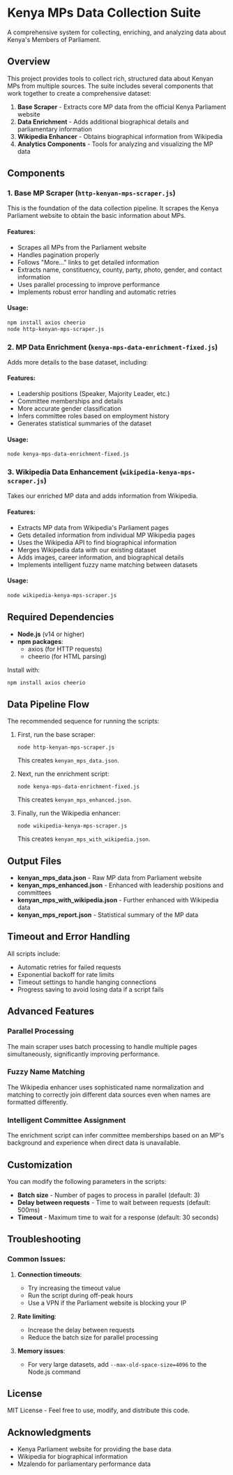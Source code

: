 # Kenya MPs Data Collection Suite

A comprehensive system for collecting, enriching, and analyzing data about Kenya's Members of Parliament.

## Overview

This project provides tools to collect rich, structured data about Kenyan MPs from multiple sources. The suite includes several components that work together to create a comprehensive dataset:

1. **Base Scraper** - Extracts core MP data from the official Kenya Parliament website
2. **Data Enrichment** - Adds additional biographical details and parliamentary information
3. **Wikipedia Enhancer** - Obtains biographical information from Wikipedia
4. **Analytics Components** - Tools for analyzing and visualizing the MP data

## Components

### 1. Base MP Scraper (`http-kenyan-mps-scraper.js`)

This is the foundation of the data collection pipeline. It scrapes the Kenya Parliament website to obtain the basic information about MPs.

#### Features:
- Scrapes all MPs from the Parliament website
- Handles pagination properly
- Follows "More..." links to get detailed information
- Extracts name, constituency, county, party, photo, gender, and contact information
- Uses parallel processing to improve performance
- Implements robust error handling and automatic retries

#### Usage:
```bash
npm install axios cheerio
node http-kenyan-mps-scraper.js
```

### 2. MP Data Enrichment (`kenya-mps-data-enrichment-fixed.js`)

Adds more details to the base dataset, including:

#### Features:
- Leadership positions (Speaker, Majority Leader, etc.)
- Committee memberships and details
- More accurate gender classification
- Infers committee roles based on employment history
- Generates statistical summaries of the dataset

#### Usage:
```bash
node kenya-mps-data-enrichment-fixed.js
```

### 3. Wikipedia Data Enhancement (`wikipedia-kenya-mps-scraper.js`)

Takes our enriched MP data and adds information from Wikipedia.

#### Features:
- Extracts MP data from Wikipedia's Parliament pages
- Gets detailed information from individual MP Wikipedia pages
- Uses the Wikipedia API to find biographical information
- Merges Wikipedia data with our existing dataset
- Adds images, career information, and biographical details
- Implements intelligent fuzzy name matching between datasets

#### Usage:
```bash
node wikipedia-kenya-mps-scraper.js
```

## Required Dependencies

- **Node.js** (v14 or higher)
- **npm packages**:
  - axios (for HTTP requests)
  - cheerio (for HTML parsing)

Install with:
```bash
npm install axios cheerio
```

## Data Pipeline Flow

The recommended sequence for running the scripts:

1. First, run the base scraper:
   ```
   node http-kenyan-mps-scraper.js
   ```
   This creates `kenyan_mps_data.json`.

2. Next, run the enrichment script:
   ```
   node kenya-mps-data-enrichment-fixed.js
   ```
   This creates `kenyan_mps_enhanced.json`.

3. Finally, run the Wikipedia enhancer:
   ```
   node wikipedia-kenya-mps-scraper.js
   ```
   This creates `kenyan_mps_with_wikipedia.json`.

## Output Files

- **kenyan_mps_data.json** - Raw MP data from Parliament website
- **kenyan_mps_enhanced.json** - Enhanced with leadership positions and committees
- **kenyan_mps_with_wikipedia.json** - Further enhanced with Wikipedia data
- **kenyan_mps_report.json** - Statistical summary of the MP data

## Timeout and Error Handling

All scripts include:
- Automatic retries for failed requests
- Exponential backoff for rate limits
- Timeout settings to handle hanging connections
- Progress saving to avoid losing data if a script fails

## Advanced Features

### Parallel Processing

The main scraper uses batch processing to handle multiple pages simultaneously, significantly improving performance.

### Fuzzy Name Matching

The Wikipedia enhancer uses sophisticated name normalization and matching to correctly join different data sources even when names are formatted differently.

### Intelligent Committee Assignment

The enrichment script can infer committee memberships based on an MP's background and experience when direct data is unavailable.

## Customization

You can modify the following parameters in the scripts:

- **Batch size** - Number of pages to process in parallel (default: 3)
- **Delay between requests** - Time to wait between requests (default: 500ms)
- **Timeout** - Maximum time to wait for a response (default: 30 seconds)

## Troubleshooting

### Common Issues:

1. **Connection timeouts**:
   - Try increasing the timeout value
   - Run the script during off-peak hours
   - Use a VPN if the Parliament website is blocking your IP

2. **Rate limiting**:
   - Increase the delay between requests
   - Reduce the batch size for parallel processing

3. **Memory issues**:
   - For very large datasets, add `--max-old-space-size=4096` to the Node.js command

## License

MIT License - Feel free to use, modify, and distribute this code.

## Acknowledgments

- Kenya Parliament website for providing the base data
- Wikipedia for biographical information
- Mzalendo for parliamentary performance data
